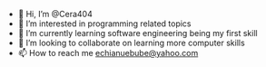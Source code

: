 - 👋 Hi, I’m @Cera404
- 👀 I’m interested in programming related topics
- 🌱 I’m currently learning software engineering being my first skill
- 💞️ I’m looking to collaborate on learning more computer skills 
- 📫 How to reach me echianuebube@yahoo.com 

